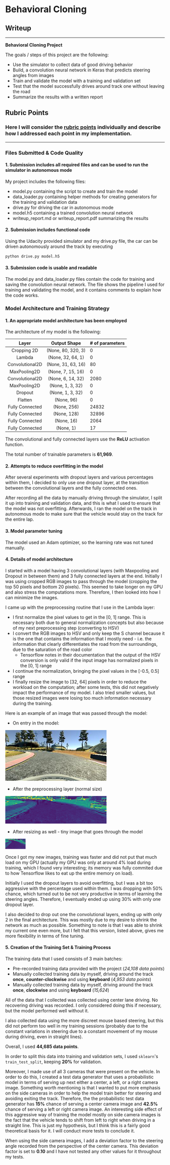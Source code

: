 # **Behavioral Cloning**
## Writeup
---

**Behavioral Cloning Project**

The goals / steps of this project are the following:
* Use the simulator to collect data of good driving behavior
* Build, a convolution neural network in Keras that predicts steering angles from images
* Train and validate the model with a training and validation set
* Test that the model successfully drives around track one without leaving the road
* Summarize the results with a written report


[//]: # (Image References)

[image1]: ./report_images/initial_image.jpg "Initial image example"
[image2]: ./report_images/processed_image.jpg "Processed image"
[image3]: ./report_images/tiny_processed_image.jpg "Tiny processed image"

## Rubric Points
### Here I will consider the [rubric points](https://review.udacity.com/#!/rubrics/432/view) individually and describe how I addressed each point in my implementation.

---
### Files Submitted & Code Quality

#### 1. Submission includes all required files and can be used to run the simulator in autonomous mode

My project includes the following files:
* model.py containing the script to create and train the model
* data_loader.py containing helper methods for creating generators for the training and validation data
* drive.py for driving the car in autonomous mode
* model.h5 containing a trained convolution neural network
* writeup_report.md or writeup_report.pdf summarizing the results

#### 2. Submission includes functional code
Using the Udacity provided simulator and my drive.py file, the car can be driven autonomously around the track by executing
```sh
python drive.py model.h5
```

#### 3. Submission code is usable and readable

The model.py and data_loader.py files contain the code for training and saving the convolution neural network. The file shows the pipeline I used for training and validating the model, and it contains comments to explain how the code works.

### Model Architecture and Training Strategy

#### 1. An appropriate model architecture has been employed

The architecture of my model is the following:

| Layer | Output Shape | # of parameters |
| :---: | :---: | --- |
| Cropping 2D | (None, 80, 320, 3) | 0 |
| Lambda | (None, 32, 64, 1) | 0 |
| Convolutional2D | (None, 31, 63, 16) | 80 |
| MaxPooling2D | (None, 7, 15, 16) | 0 |
| Convolutional2D | (None, 6, 14, 32) | 2080 |
| MaxPooling2D | (None, 1, 3, 32) | 0 |
| Dropout | (None, 1, 3, 32) | 0 |
| Flatten | (None, 96) | 0 |
| Fully Connected | (None, 256) | 24832 |
| Fully Connected | (None, 128) | 32896 |
| Fully Connected | (None, 16) | 2064 |
| Fully Connected | (None, 1) | 17 |

The convolutional and fully connected layers use the **ReLU** activation function.

The total number of trainable parameters is **61,969**.

#### 2. Attempts to reduce overfitting in the model

After several experiments with dropout layers and various percentages within them, I decided to only use one dropout layer, at the transition between the convolutional layers and the fully connected ones.

After recording all the data by manually driving through the simulator, I split it up into training and validation data, and this is what I used to ensure that the model was not overfitting. Afterwards, I ran the model on the track in autonomous mode to make sure that the vehicle would stay on the track for the entire lap.

#### 3. Model parameter tuning

The model used an Adam optimizer, so the learning rate was not tuned manually.

#### 4. Details of model architecture

I started with a model having 3 convolutional layers (with Maxpooling and Dropout in between them) and 3 fully connected layers at the end. Initially I was using cropped RGB images to pass through the model (cropping the top 50 pixels and bottom 20 pixels). This seemed to take longer on my GPU and also stress the computations more. Therefore, I then looked into how I can minimize the images.

I came up with the preprocessing routine that I use in the Lambda layer:
* I first normalize the pixel values to get in the [0, 1] range. This is necessary both due to general normalization concepts but also because of my next preprocessing step (converting to HSV)
* I convert the RGB images to HSV and only keep the S channel because it is the one that contains the information that I mostly need - i.e. the information that clearly differentiates the road from the surroundings, due to the saturation of the road color
    * Tensorflow notes in their documentation that the output of the HSV conversion is only valid if the input image has normalized pixels in the [0, 1] range
* I continue the normalization, bringing the pixel values in the [-0.5, 0.5] range
* I finally resize the image to [32, 64] pixels in order to reduce the workload on the computation; after some tests, this did not negatively impact the performance of my model. I also tried smaller values, but those resized images were losing too much information necessary during the training.

Here is an example of an image that was passed through the model:
* On entry in the model:

![initial image][image1]

* After the preprocessing layer (normal size)

![processed image][image2]

* After resizing as well - tiny image that goes through the model

![tiny processed image][image3]

Once I got my new images, training was faster and did not put that much load on my GPU (actually my GPU was only at around 4% load during training, which I found very interesting; its memory was fully commited due to how Tensorflow likes to eat up the entire memory on load).

Initially I used the dropout layers to avoid overfitting, but I was a bit too aggressive with the percentage used within them. I was dropping with 50% chance, which turned out to be not very productive in terms of learning the steering angles. Therefore, I eventually ended up using 30% with only one dropout layer.

I also decided to drop out one the convolutional layers, ending up with only 2 in the final architecture. This was mostly due to my desire to shrink the network as much as possible. Something to note is that I was able to shrink my current one even more, but I felt that this version, listed above, gives me more flexibility in terms of fine tuning.

#### 5. Creation of the Training Set & Training Process

The training data that I used consists of 3 main batches:
* Pre-recorded training data provided with the project (*24,108 data points*)
* Manually collected training data by myself, driving around the track **once**, **counter-clockwise** and using **keyboard** (*4,953 data points*)
* Manually collected training data by myself, driving around the track **once**, **clockwise** and using **keyboard** (*15,624*)

All of the data that I collected was collected using center lane driving. No recovering driving was recorded. I only considered doing this if necessary, but the model performed well without it.

I also collected data using the more discreet mouse based steering, but this did not perform too well in my training sessions (probably due to the constant variations in steering due to a constant movement of my mouse during driving, even in straight lines).

Overall, I used **44,685 data points**.

In order to split this data into training and validation sets, I used `sklearn`'s `train_test_split`, keeping **20%** for validation.

Moreover, I made use of all 3 cameras that were present on the vehicle. In order to do this, I created a test data generator that uses a probabilistic model in terms of serving up next either a center, a left, or a right camera image. Something worth mentioning is that I wanted to put more emphasis on the side cameras in order to help the model train better for steering and avoiding exiting the track. Therefore, the the probabilistic test data generator has **15%** chance of serving a center camera image and **42.5%** chance of serving a left or right camera image. An interesting side effect of this aggressive way of training the model mostly on side camera images is the fact that the vehicle tends to shift from left to right when driving in a straight line. This is just my hypothesis, but I think this is a fairly good theoretical basis for it. I will conduct more tests to conclude it.

When using the side camera images, I add a deviation factor to the steering angle recorded from the perspective of the center camera. This deviation factor is set to **0.10** and I have not tested any other values for it throughout my tests.
